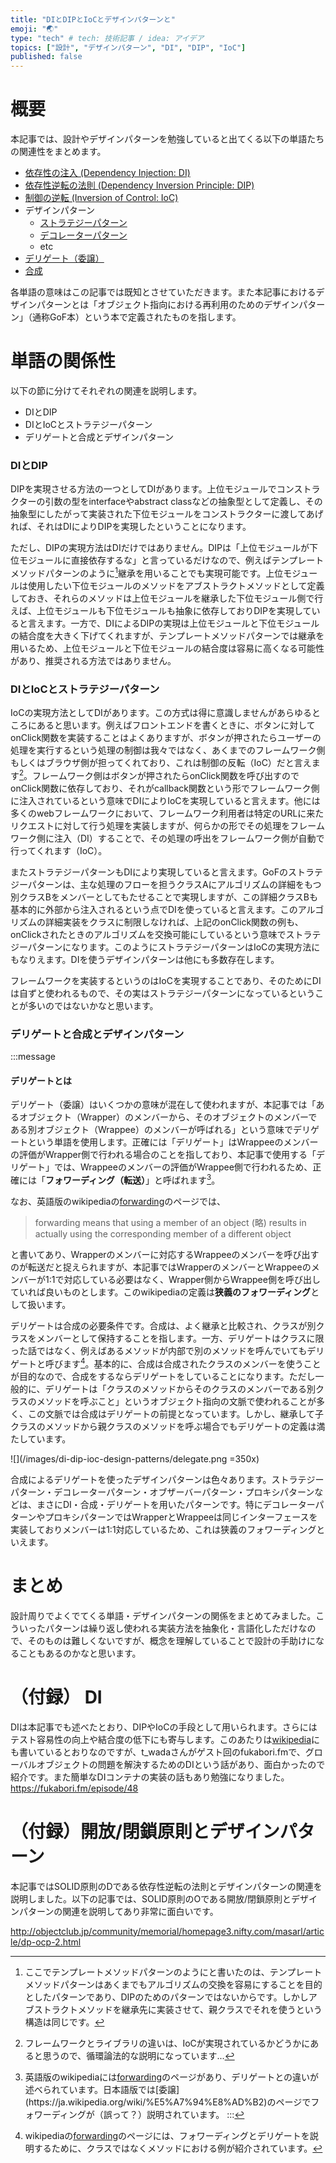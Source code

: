 ```yaml
---
title: "DIとDIPとIoCとデザインパターンと"
emoji: "🌏"
type: "tech" # tech: 技術記事 / idea: アイデア
topics: ["設計", "デザインパターン", "DI", "DIP", "IoC"]
published: false
---
```


# 概要
本記事では、設計やデザインパターンを勉強していると出てくる以下の単語たちの関連性をまとめます。

- [依存性の注入 (Dependency Injection: DI)](https://ja.wikipedia.org/wiki/%E4%BE%9D%E5%AD%98%E6%80%A7%E3%81%AE%E6%B3%A8%E5%85%A5)
- [依存性逆転の法則 (Dependency Inversion Principle: DIP)](https://ja.wikipedia.org/wiki/%E4%BE%9D%E5%AD%98%E6%80%A7%E9%80%86%E8%BB%A2%E3%81%AE%E5%8E%9F%E5%89%87)
- [制御の逆転 (Inversion of Control: IoC)](https://ja.wikipedia.org/wiki/%E5%88%B6%E5%BE%A1%E3%81%AE%E5%8F%8D%E8%BB%A2)
- デザインパターン
    - [ストラテジーパターン](https://ja.wikipedia.org/wiki/Strategy_%E3%83%91%E3%82%BF%E3%83%BC%E3%83%B3)
    - [デコレーターパターン](https://ja.wikipedia.org/wiki/Decorator_%E3%83%91%E3%82%BF%E3%83%BC%E3%83%B3)
    - etc
- [デリゲート（委譲）](https://ja.wikipedia.org/wiki/%E5%A7%94%E8%AD%B2)
- [合成](https://en.wikipedia.org/wiki/Object_composition)

各単語の意味はこの記事では既知とさせていただきます。また本記事におけるデザインパターンとは「オブジェクト指向における再利用のためのデザインパターン」（通称GoF本）という本で定義されたものを指します。

# 単語の関係性
以下の節に分けてそれぞれの関連を説明します。
- DIとDIP
- DIとIoCとストラテジーパターン
- デリゲートと合成とデザインパターン


### DIとDIP
DIPを実現させる方法の一つとしてDIがあります。上位モジュールでコンストラクターの引数の型をinterfaceやabstract classなどの抽象型として定義し、その抽象型にしたがって実装された下位モジュールをコンストラクターに渡してあげれば、それはDIによりDIPを実現したということになります。

ただし、DIPの実現方法はDIだけではありません。DIPは「上位モジュールが下位モジュールに直接依存するな」と言っているだけなので、例えばテンプレートメソッドパターンのように[^1]継承を用いることでも実現可能です。上位モジュールは使用したい下位モジュールのメソッドをアブストラクトメソッドとして定義しておき、それらのメソッドは上位モジュールを継承した下位モジュール側で行えば、上位モジュールも下位モジュールも抽象に依存しておりDIPを実現していると言えます。一方で、DIによるDIPの実現は上位モジュールと下位モジュールの結合度を大きく下げてくれますが、テンプレートメソッドパターンでは継承を用いるため、上位モジュールと下位モジュールの結合度は容易に高くなる可能性があり、推奨される方法ではありません。


[^1]: ここでテンプレートメソッドパターンのようにと書いたのは、テンプレートメソッドパターンはあくまでもアルゴリズムの交換を容易にすることを目的としたパターンであり、DIPのためのパターンではないからです。しかしアブストラクトメソッドを継承先に実装させて、親クラスでそれを使うという構造は同じです。


### DIとIoCとストラテジーパターン
IoCの実現方法としてDIがあります。この方式は得に意識しませんがあらゆるところにあると思います。例えばフロントエンドを書くときに、ボタンに対してonClick関数を実装することはよくありますが、ボタンが押されたらユーザーの処理を実行するという処理の制御は我々ではなく、あくまでのフレームワーク側もしくはブラウザ側が担ってくれており、これは制御の反転（IoC）だと言えます[^2]。フレームワーク側はボタンが押されたらonClick関数を呼び出すのでonClick関数に依存しており、それがcallback関数という形でフレームワーク側に注入されているという意味でDIによりIoCを実現していると言えます。他には多くのwebフレームワークにおいて、フレームワーク利用者は特定のURLに来たリクエストに対して行う処理を実装しますが、何らかの形でその処理をフレームワーク側に注入（DI）することで、その処理の呼出をフレームワーク側が自動で行ってくれます（IoC）。


[^2]: フレームワークとライブラリの違いは、IoCが実現されているかどうかにあると思うので、循環論法的な説明になっています...

またストラテジーパターンもDIにより実現していると言えます。GoFのストラテジーパターンは、主な処理のフローを担うクラスAにアルゴリズムの詳細をもつ別クラスBをメンバーとしてもたせることで実現しますが、この詳細クラスBも基本的に外部から注入されるという点でDIを使っていると言えます。このアルゴリズムの詳細実装をクラスに制限しなければ、上記のonClick関数の例も、onClickされたときのアルゴリズムを交換可能にしているという意味でストラテジーパターンになります。このようにストラテジーパターンはIoCの実現方法にもなりえます。DIを使うデザインパターンは他にも多数存在します。

フレームワークを実装するというのはIoCを実現することであり、そのためにDIは自ずと使われるもので、その実はストラテジーパターンになっているということが多いのではないかなと思います。


### デリゲートと合成とデザインパターン

:::message
#### デリゲートとは
デリゲート（委譲）はいくつかの意味が混在して使われますが、本記事では「あるオブジェクト（Wrapper）のメンバーから、そのオブジェクトのメンバーである別オブジェクト（Wrappee）のメンバーが呼ばれる」という意味でデリゲートという単語を使用します。正確には「デリゲート」はWrappeeのメンバーの評価がWrapper側で行われる場合のことを指しており、本記事で使用する「デリゲート」では、Wrappeeのメンバーの評価がWrappee側で行われるため、正確には「**フォワーディング（転送）**」と呼ばれます[^3]。


なお、英語版のwikipediaの[forwarding](https://en.wikipedia.org/wiki/Forwarding_(object-oriented_programming))のページでは、
> forwarding means that using a member of an object (略) results in actually using the corresponding member of a different object

と書いてあり、Wrapperのメンバーに対応するWrappeeのメンバーを呼び出すのが転送だと捉えられますが、本記事ではWrapperのメンバーとWrappeeのメンバーが1:1で対応している必要はなく、Wrapper側からWrappee側を呼び出していれば良いものとします。このwikipediaの定義は**狭義のフォワーディング**として扱います。

[^3]: 英語版のwikipediaには[forwarding](https://en.wikipedia.org/wiki/Forwarding_(object-oriented_programming))のページがあり、デリゲートとの違いが述べられています。日本語版では[委譲](https://ja.wikipedia.org/wiki/%E5%A7%94%E8%AD%B2)のページでフォワーディングが（誤って？）説明されています。
:::


デリゲートは合成の必要条件です。合成は、よく継承と比較され、クラスが別クラスをメンバーとして保持することを指します。一方、デリゲートはクラスに限った話ではなく、例えばあるメソッドが内部で別のメソッドを呼んでいてもデリゲートと呼びます[^4]。基本的に、合成は合成されたクラスのメンバーを使うことが目的なので、合成をするならデリゲートをしていることになります。ただし一般的に、デリゲートは「クラスのメソッドからそのクラスのメンバーである別クラスのメソッドを呼ぶこと」というオブジェクト指向の文脈で使われることが多く、この文脈では合成はデリゲートの前提となっています。しかし、継承して子クラスのメソッドから親クラスのメソッドを呼ぶ場合でもデリゲートの定義は満たしています。

![](/images/di-dip-ioc-design-patterns/delegate.png =350x)

[^4]: wikipediaの[forwarding](https://en.wikipedia.org/wiki/Forwarding_(object-oriented_programming))のページには、フォワーディングとデリゲートを説明するために、クラスではなくメソッドにおける例が紹介されています。



合成によるデリゲートを使ったデザインパターンは色々あります。ストラテジーパターン・デコレーターパターン・オブザーバーパターン・プロキシパターンなどは、まさにDI・合成・デリゲートを用いたパターンです。特にデコレーターパターンやプロキシパターンではWrapperとWrappeeは同じインターフェースを実装しておりメンバーは1:1対応しているため、これは狭義のフォワーディングといえます。



# まとめ
設計周りでよくでてくる単語・デザインパターンの関係をまとめてみました。こういったパターンは繰り返し使われる実装方法を抽象化・言語化しただけなので、そのものは難しくないですが、概念を理解していることで設計の手助けになることもあるのかなと思います。


# （付録） DI
DIは本記事でも述べたとおり、DIPやIoCの手段として用いられます。さらにはテスト容易性の向上や結合度の低下にも寄与します。このあたりは[wikipedia](https://ja.wikipedia.org/wiki/%E4%BE%9D%E5%AD%98%E6%80%A7%E3%81%AE%E6%B3%A8%E5%85%A5)にも書いているとおりなのですが、t_wadaさんがゲスト回のfukabori.fmで、グローバルオブジェクトの問題を解決するためのDIという話があり、面白かったので紹介です。また簡単なDIコンテナの実装の話もあり勉強になりました。
https://fukabori.fm/episode/48

# （付録）開放/閉鎖原則とデザインパターン
本記事ではSOLID原則のDである依存性逆転の法則とデザインパターンの関連を説明しました。以下の記事では、SOLID原則のOである開放/閉鎖原則とデザインパターンの関連を説明してあり非常に面白いです。

http://objectclub.jp/community/memorial/homepage3.nifty.com/masarl/article/dp-ocp-2.html
